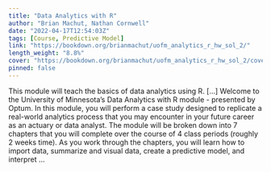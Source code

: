 ```yaml
---
title: "Data Analytics with R"
author: "Brian Machut, Nathan Cornwell"
date: "2022-04-17T12:54:03Z"
tags: [Course, Predictive Model]
link: "https://bookdown.org/brianmachut/uofm_analytics_r_hw_sol_2/"
length_weight: "8.8%"
cover: "https://bookdown.org/brianmachut/uofm_analytics_r_hw_sol_2/cover.png"
pinned: false
---
```


This module will teach the basics of data analytics using R. [...] Welcome to the University of Minnesota’s Data Analytics with R module - presented by Optum. In this module, you will perform a case study designed to replicate a real-world analytics process that you may encounter in your future career as an actuary or data analyst.
The module will be broken down into 7 chapters that you will complete over the course of 4 class periods (roughly 2 weeks time).
As you work through the chapters, you will learn how to import data, summarize and visual data, create a predictive model, and interpret ...
